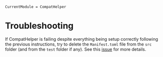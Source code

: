 ```@meta
CurrentModule = CompatHelper
```

# Troubleshooting

If CompatHelper is failing despite everything being setup correctly following the previous instructions, try to delete the `Manifest.toml` file from the `src` folder (and from the `test` folder if any). See this [issue](https://github.com/JuliaRegistries/CompatHelper.jl/issues/201) for more details.
